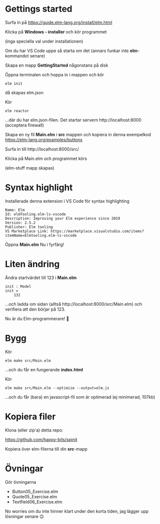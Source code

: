 # Gettings started

Surfa in på https://guide.elm-lang.org/install/elm.html

Klicka på **Windows - installer** och kör programmet

(inga speciella val under installationen)

Om du har VS Code uppe så starta om det (annars funkar inte **elm**-kommandot senare)

Skapa en mapp **GettingStarted** någonstans på disk

Öppna terminalen och hoppa in i mappen och kör

    elm init

då skapas elm.json

Kör

    elm reactor

...där du har elm.json-filen. Det startar servern http://localhost:8000
(acceptera firewall)

Skapa en ny fil **Main.elm** i **src** mappen och kopiera in denna exempelkod https://elm-lang.org/examples/buttons 

Surfa in till http://localhost:8000/src/

Klicka på Main.elm och programmet körs

(elm-stuff mapp skapas)

# Syntax highlight

Installerade denna extension i VS Code för syntax highlighting

    Name: Elm
    Id: elmTooling.elm-ls-vscode
    Description: Improving your Elm experience since 2019
    Version: 2.5.2
    Publisher: Elm tooling
    VS Marketplace Link: https://marketplace.visualstudio.com/items?itemName=Elmtooling.elm-ls-vscode

Öppna **Main.elm** Nu i fyrfärg!

# Liten ändring

Ändra startvärdet till 123 i **Main.elm**

    init : Model
    init =
        132

...och ladda om sidan (alltså http://localhost:8000/src/Main.elm) och verifiera att den börjar på 123.

Nu är du Elm-programmerare! 🙂

# Bygg

Kör

    elm make src/Main.elm

...och du får en fungerande **index.html**

Kör

    elm make src/Main.elm --optimize --output=elm.js

...och du får (bara) en javascript-fil som är optimerad (ej minimerad, 107kb)

# Kopiera filer

Klona (eller zip'a) detta repo:

https://github.com/happy-bits/spinit

Kopiera över elm-filerna till din **src**-mapp

# Övningar

Gör övningarna  

- Button05_Exercise.elm
- Quote05_Exercise.elm
- Textfield06_Exercise.elm

No worries om du inte hinner klart under den korta tiden, jag lägger upp lösningar senare 😉






